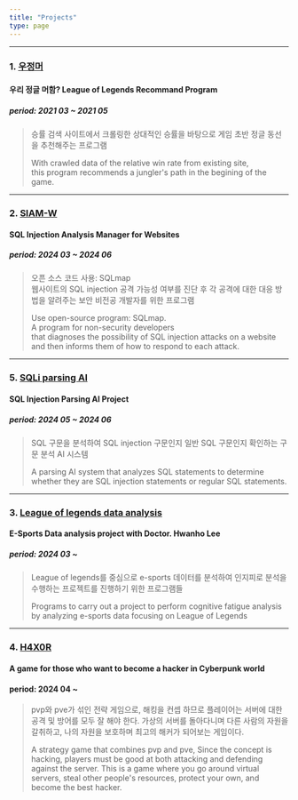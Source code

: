 ```yaml
---
title: "Projects"
type: page
---
```

---
### 1. [우정머](/projects/lrp/)
#### 우리 정글 머함? League of Legends Recommand Program
##### period: 2021 03 ~ 2021 05

> 승률 검색 사이트에서 크롤링한 상대적인 승률을 바탕으로 게임 초반 정글 동선을 추천해주는 프로그램
>
> With crawled data of the relative win rate from existing site,  
> this program recommends a jungler's path in the begining of the game.

---

### 2. [SIAM-W](/projects/siam-w/)
#### SQL Injection Analysis Manager for Websites
##### period: 2024 03 ~ 2024 06

> 오픈 소스 코드 사용: SQLmap  
> 웹사이트의 SQL injection 공격 가능성 여부를 진단 후 각 공격에 대한 대응 방법을 알려주는 보안 비전공 개발자를 위한 프로그램
> 
> Use open-source program: SQLmap.  
> A program for non-security developers  
> that diagnoses the possibility of SQL injection attacks on a website  
> and then informs them of how to respond to each attack.  

---

### 5. [SQLi parsing AI](/projects/sqli-parsing-ai/)
#### SQL Injection Parsing AI Project
##### period: 2024 05 ~ 2024 06

> SQL 구문을 분석하여 SQL injection 구문인지 일반 SQL 구문인지 확인하는 구문 분석 AI 시스템
> 
> A parsing AI system that analyzes SQL statements
> to determine whether they are SQL injection statements or regular SQL statements.

---

### 3. [League of legends data analysis](/projects/lda/)
#### E-Sports Data analysis project with Doctor. Hwanho Lee
##### period: 2024 03 ~

> League of legends를 중심으로 e-sports 데이터를 분석하여
> 인지피로 분석을 수행하는 프로젝트를 진행하기 위한 프로그램들
>
> Programs to carry out a project to perform cognitive fatigue analysis
> by analyzing e-sports data focusing on League of Legends

---

### 4. [H4X0R](/projects/h4x0r/)
#### A game for those who want to become a hacker in Cyberpunk world
#### period: 2024 04 ~

> pvp와 pve가 섞인 전략 게임으로,
> 해킹을 컨셉 하므로 플레이어는 서버에 대한 공격 및 방어를 모두 잘 해야 한다.
> 가상의 서버를 돌아다니며 다른 사람의 자원을 갈취하고, 나의 자원을 보호하며 최고의 해커가 되어보는 게임이다.
> 
> A strategy game that combines pvp and pve,
> Since the concept is hacking, players must be good at both attacking and defending against the server.
> This is a game where you go around virtual servers, steal other people's resources, protect your own, and become the best hacker.


